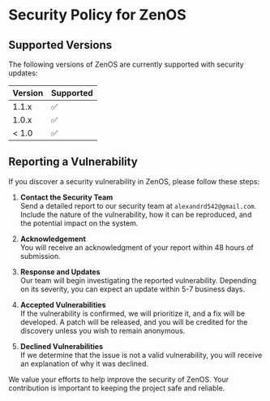 # Security Policy for ZenOS

## Supported Versions

The following versions of ZenOS are currently supported with security updates:

| Version | Supported          |
| ------- | ------------------ |
| 1.1.x   | :white_check_mark: |
| 1.0.x   | :white_check_mark: |
| < 1.0   | :white_check_mark: |

## Reporting a Vulnerability

If you discover a security vulnerability in ZenOS, please follow these steps:

1. **Contact the Security Team**  
   Send a detailed report to our security team at `alexandrd542@gmail.com`. Include the nature of the vulnerability, how it can be reproduced, and the potential impact on the system.

2. **Acknowledgement**  
   You will receive an acknowledgment of your report within 48 hours of submission.

3. **Response and Updates**  
   Our team will begin investigating the reported vulnerability. Depending on its severity, you can expect an update within 5-7 business days.

4. **Accepted Vulnerabilities**  
   If the vulnerability is confirmed, we will prioritize it, and a fix will be developed. A patch will be released, and you will be credited for the discovery unless you wish to remain anonymous.

5. **Declined Vulnerabilities**  
   If we determine that the issue is not a valid vulnerability, you will receive an explanation of why it was declined.

We value your efforts to help improve the security of ZenOS. Your contribution is important to keeping the project safe and reliable.
